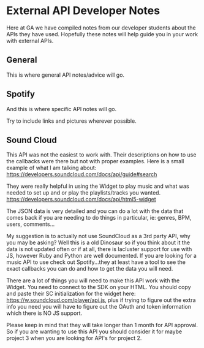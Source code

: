 # External API Developer Notes

Here at GA we have compiled notes from our developer students about the APIs they have used.  Hopefully these notes will help guide you in your work with external APIs.

## General

This is where general API notes/advice will go.

## Spotify

And this is where specific API notes will go.

Try to include links and pictures wherever possible.


## Sound Cloud
This API was not the easiest to work with. Their descriptions on how to use the callbacks were there but not with proper examples.
Here is a small example of what I am talking about:
https://developers.soundcloud.com/docs/api/guide#search

They were really helpful in using the Widget to play music and what was needed to set up and or play the playlists/tracks you wanted.
https://developers.soundcloud.com/docs/api/html5-widget

The JSON data is very detailed and you can do a lot with the data that comes back if you are needing to do things in particular, ie: genres, BPM, users, comments...

My suggestion is to actually not use SoundCloud as a 3rd party API, why you may be asking? Well this is a old Dinosaur so if you think about it the data is not updated often or if at all, there is lacluster support for use with JS, however Ruby and Python are well documented. If you are looking for a music API to use check out Spotify...they at least have a tool to see the exact callbacks you can do and how to get the data you will need.

There are a lot of things you will need to make this API work with the Widget. You need to connect to the SDK on your HTML. You should copy and paste their SC initialization for the widget here: https://w.soundcloud.com/player/api.js, plus if trying to figure out the extra info you need you will have to figure out the OAuth and token information which there is NO JS support.

Please keep in mind that they will take longer than 1 month for API approval. So if you are wanting to use this API you should consider it for maybe project 3 when you are looking for API's for project 2. 
